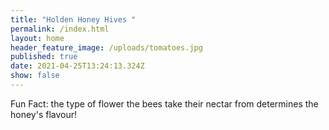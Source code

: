 ```yaml
---
title: "Holden Honey Hives "
permalink: /index.html
layout: home
header_feature_image: /uploads/tomatoes.jpg
published: true
date: 2021-04-25T13:24:13.324Z
show: false
---
```

Fun Fact: the type of flower the bees take their nectar from determines the honey's flavour!